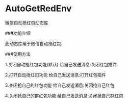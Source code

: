 # AutoGetRedEnv
微信自动抢红包动态库

###功能介绍

此动态库用于微信自动抢红包.

###使用方法

1.关闭自动抢红包功能(默认)
给自己发送消息:关闭红包插件

2.打开自动抢红包功能
给自己发送消息:打开红包插件

3.关闭抢自己的红包功能
给自己发送消息:关闭抢自己红包

4.关闭抢自己的群红包功能
给自己发送消息:关闭抢自己群红包
